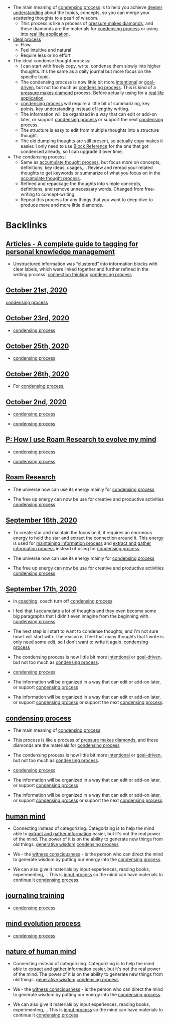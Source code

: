 - The main meaning of [condensing process](<condensing process.md>) is to help you achieve [deeper understanding](<deeper understanding.md>) about the topics, concepts, so you can merge your scattering thoughts to a pearl of wisdom. 
    - This process is like a process of [pressure makes diamonds](<pressure makes diamonds.md>), and these diamonds are the materials for [condensing process](<condensing process.md>) or using into [real life application](<real life application.md>). 
- [ideal process](<ideal process.md>)
    - Flow
    - Feel intuitive and natural
    - Require less or no effort
- The ideal condense thought process:
    - I can start with freely copy, write, condense them slowly into higher thoughts. It's the same as a daily journal but more focus on the specific topic.
    - The condensing process is now little bit more [intentional](<intentional.md>) or [goal-driven](<goal-driven.md>), but not too much as [condensing process](<condensing process.md>). This is kind of a [pressure makes diamond](<pressure makes diamond.md>) process. Before actually using for a [real life application](<real life application.md>).
    - [condensing process](<condensing process.md>) will require a little bit of summarizing, key points, key understanding instead of lengthy writing. 
    - The information will be organized in a way that can edit or add-on later, or support [condensing process](<condensing process.md>) or support the next [condensing process](<condensing process.md>).
    - The structure is easy to edit from multiple thoughts into a structure thought.
    - The old dumping thoughts are still present, so actually copy makes it easier. I only need to use [Block Reference](<Block Reference.md>) for the one that got condensed already, so I can upgrade it over time.
- The condensing process:
    - Same as [accumulate thought process](<accumulate thought process.md>), but focus more on concepts, definitions, key ideas, usages,... Review and reread your related thoughts to get keywords or summarize of what you focus on in the [accumulate thought process](<accumulate thought process.md>).
    - Refined and repackage the thoughts into simple concepts, definitions, and remove unnecessary words. Changed from free-writing to concept-writing.
    - Repeat this process for any things that you want to deep dive to produce more and more little diamonds.

# Backlinks
## [Articles - A complete guide to tagging for personal knowledge management](<Articles - A complete guide to tagging for personal knowledge management.md>)
- Unstructured information was “clustered” into information blocks with clear labels, which were linked together and further refined in the writing process. [connection thinking](<connection thinking.md>) [condensing process](<condensing process.md>)

## [October 21st, 2020](<October 21st, 2020.md>)
[condensing process](<condensing process.md>)

## [October 23rd, 2020](<October 23rd, 2020.md>)
- [condensing process](<condensing process.md>)

## [October 25th, 2020](<October 25th, 2020.md>)
- [condensing process](<condensing process.md>)

## [October 26th, 2020](<October 26th, 2020.md>)
- For [condensing process](<condensing process.md>),

## [October 2nd, 2020](<October 2nd, 2020.md>)
- [condensing process](<condensing process.md>)

- [condensing process](<condensing process.md>)

## [P: How I use Roam Research to evolve my mind](<P: How I use Roam Research to evolve my mind.md>)
- [condensing process](<condensing process.md>)

- [condensing process](<condensing process.md>)

## [Roam Research](<Roam Research.md>)
- The universe now can use its energy mainly for [condensing process](<condensing process.md>)

- The free up energy can now be use for creative and productive activities [condensing process](<condensing process.md>)

## [September 16th, 2020](<September 16th, 2020.md>)
- To create star and maintain the focus on it, it requires an enormous energy to hold the star and extract the connection around it. This energy is used for [maintaining information process](<maintaining information process.md>) and [extract and gather information process](<extract and gather information process.md>) instead of using for [condensing process](<condensing process.md>).

- The universe now can use its energy mainly for [condensing process](<condensing process.md>)

- The free up energy can now be use for creative and productive activities [condensing process](<condensing process.md>)

## [September 17th, 2020](<September 17th, 2020.md>)
- In [coaching](<coaching.md>), coach turn off [condensing process](<condensing process.md>)

- I feel that I accumulate a lot of thoughts and they even become some big paragraphs that I didn't even imagine from the beginning with.  [condensing process](<condensing process.md>)

- The next step is I start to want to condense thoughts, and I'm not sure how I will start with. The reason is I feel that many thoughts that I write is only need some edit, so I don't want to write it again. [condensing process](<condensing process.md>)

- The condensing process is now little bit more [intentional](<intentional.md>) or [goal-driven](<goal-driven.md>), but not too much as [condensing process](<condensing process.md>).

- [condensing process](<condensing process.md>)

- The information will be organized in a way that can edit or add-on later, or support [condensing process](<condensing process.md>)

- The information will be organized in a way that can edit or add-on later, or support [condensing process](<condensing process.md>) or support the next [condensing process](<condensing process.md>).

## [condensing process](<condensing process.md>)
- The main meaning of [condensing process](<condensing process.md>)

- This process is like a process of [pressure makes diamonds](<pressure makes diamonds.md>), and these diamonds are the materials for [condensing process](<condensing process.md>)

- The condensing process is now little bit more [intentional](<intentional.md>) or [goal-driven](<goal-driven.md>), but not too much as [condensing process](<condensing process.md>).

- [condensing process](<condensing process.md>)

- The information will be organized in a way that can edit or add-on later, or support [condensing process](<condensing process.md>)

- The information will be organized in a way that can edit or add-on later, or support [condensing process](<condensing process.md>) or support the next [condensing process](<condensing process.md>).

## [human mind](<human mind.md>)
- Connecting instead of categorizing. Categorizing is to help the mind able to [extract and gather information](<extract and gather information.md>) easier, but it's not the real power of the mind. The power of it is on the ability to generate new things from old things. [generative wisdom](<generative wisdom.md>) [condensing process](<condensing process.md>)

- We - the [witness consciousness](<witness consciousness.md>) - is the person who can direct the mind to generate wisdom by putting our energy into the [condensing process](<condensing process.md>).

- We can also give it materials by input experiences, reading books, experimenting,... This is [input process](<input process.md>) so the mind can have materials to continue it [condensing process](<condensing process.md>).

## [journaling training](<journaling training.md>)
- [condensing process](<condensing process.md>)

## [mind evolution process](<mind evolution process.md>)
- [condensing process](<condensing process.md>)

## [nature of human mind](<nature of human mind.md>)
- Connecting instead of categorizing. Categorizing is to help the mind able to [extract and gather information](<extract and gather information.md>) easier, but it's not the real power of the mind. The power of it is on the ability to generate new things from old things. [generative wisdom](<generative wisdom.md>) [condensing process](<condensing process.md>)

- We - the [witness consciousness](<witness consciousness.md>) - is the person who can direct the mind to generate wisdom by putting our energy into the [condensing process](<condensing process.md>).

- We can also give it materials by input experiences, reading books, experimenting,... This is [input process](<input process.md>) so the mind can have materials to continue it [condensing process](<condensing process.md>).


